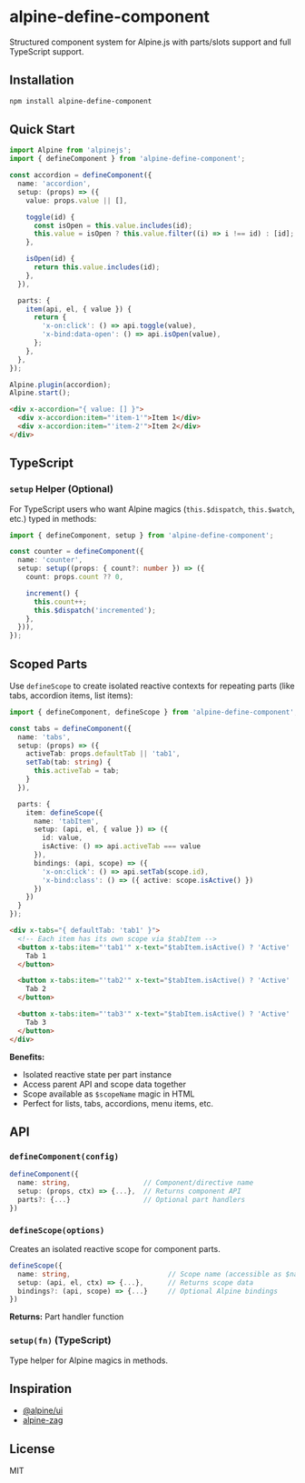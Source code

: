 # alpine-define-component

Structured component system for Alpine.js with parts/slots support and full TypeScript support.

## Installation

```bash
npm install alpine-define-component
```

## Quick Start

```typescript
import Alpine from 'alpinejs';
import { defineComponent } from 'alpine-define-component';

const accordion = defineComponent({
  name: 'accordion',
  setup: (props) => ({
    value: props.value || [],

    toggle(id) {
      const isOpen = this.value.includes(id);
      this.value = isOpen ? this.value.filter((i) => i !== id) : [id];
    },

    isOpen(id) {
      return this.value.includes(id);
    },
  }),

  parts: {
    item(api, el, { value }) {
      return {
        'x-on:click': () => api.toggle(value),
        'x-bind:data-open': () => api.isOpen(value),
      };
    },
  },
});

Alpine.plugin(accordion);
Alpine.start();
```

```html
<div x-accordion="{ value: [] }">
  <div x-accordion:item="'item-1'">Item 1</div>
  <div x-accordion:item="'item-2'">Item 2</div>
</div>
```

## TypeScript

### `setup` Helper (Optional)

For TypeScript users who want Alpine magics (`this.$dispatch`, `this.$watch`, etc.) typed in methods:

```typescript
import { defineComponent, setup } from 'alpine-define-component';

const counter = defineComponent({
  name: 'counter',
  setup: setup((props: { count?: number }) => ({
    count: props.count ?? 0,

    increment() {
      this.count++;
      this.$dispatch('incremented');
    },
  })),
});
```

## Scoped Parts

Use `defineScope` to create isolated reactive contexts for repeating parts (like tabs, accordion items, list items):

```typescript
import { defineComponent, defineScope } from 'alpine-define-component';

const tabs = defineComponent({
  name: 'tabs',
  setup: (props) => ({
    activeTab: props.defaultTab || 'tab1',
    setTab(tab: string) {
      this.activeTab = tab;
    }
  }),

  parts: {
    item: defineScope({
      name: 'tabItem',
      setup: (api, el, { value }) => ({
        id: value,
        isActive: () => api.activeTab === value
      }),
      bindings: (api, scope) => ({
        'x-on:click': () => api.setTab(scope.id),
        'x-bind:class': () => ({ active: scope.isActive() })
      })
    })
  }
});
```

```html
<div x-tabs="{ defaultTab: 'tab1' }">
  <!-- Each item has its own scope via $tabItem -->
  <button x-tabs:item="'tab1'" x-text="$tabItem.isActive() ? 'Active' : 'Tab 1'">
    Tab 1
  </button>

  <button x-tabs:item="'tab2'" x-text="$tabItem.isActive() ? 'Active' : 'Tab 2'">
    Tab 2
  </button>

  <button x-tabs:item="'tab3'" x-text="$tabItem.isActive() ? 'Active' : 'Tab 3'">
    Tab 3
  </button>
</div>
```

**Benefits:**
- Isolated reactive state per part instance
- Access parent API and scope data together
- Scope available as `$scopeName` magic in HTML
- Perfect for lists, tabs, accordions, menu items, etc.

## API

### `defineComponent(config)`

```typescript
defineComponent({
  name: string,                  // Component/directive name
  setup: (props, ctx) => {...},  // Returns component API
  parts?: {...}                  // Optional part handlers
})
```

### `defineScope(options)`

Creates an isolated reactive scope for component parts.

```typescript
defineScope({
  name: string,                        // Scope name (accessible as $name in template)
  setup: (api, el, ctx) => {...},      // Returns scope data
  bindings?: (api, scope) => {...}     // Optional Alpine bindings
})
```

**Returns:** Part handler function

### `setup(fn)` (TypeScript)

Type helper for Alpine magics in methods.

## Inspiration

- [@alpine/ui](https://alpinejs.dev/components#headless)
- [alpine-zag](https://github.com/TunkShif/alpine-zag)

## License

MIT
